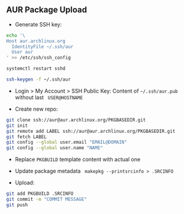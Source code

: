 AUR Package Upload
---

- Generate SSH key:
```sh
echo '\
Host aur.archlinux.org
  IdentityFile ~/.ssh/aur
  User aur
' >> /etc/ssh/ssh_config

systemctl restart sshd

ssh-keygen -f ~/.ssh/aur
```

- Login > My Account > SSH Public Key: Content of `~/.ssh/aur.pub` without last ` USER@HOSTNAME`

- Create new repo:
```sh
git clone ssh://aur@aur.archlinux.org/PKGBASEDIR.git
git init
git remote add LABEL ssh://aur@aur.archlinux.org/PKGBASEDIR.git
git fetch LABEL
git config --global user.email "EMAIL@DOMAIN"
git config --global user.name "NAME"
```

- Replace `PKGBUILD` template content with actual one

- Update package metadata ` makepkg --printsrcinfo > .SRCINFO`

- Upload:
```sh
git add PKGBUILD .SRCINFO
git commit -m "COMMIT MESSAGE"
git push
```
